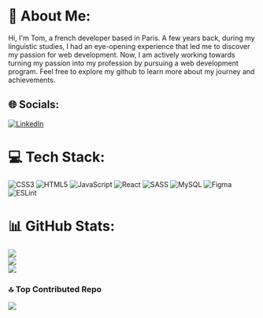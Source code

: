 # 💫 About Me:
Hi, I'm Tom,  a french developer based in Paris. A few years back, during my linguistic studies, I had an eye-opening experience that led me to discover my passion for web development. Now, I am actively working towards turning my passion into my profession by pursuing a web development program. Feel free to explore my github to learn more about my journey and achievements.


## 🌐 Socials:
[![LinkedIn](https://img.shields.io/badge/LinkedIn-%230077B5.svg?logo=linkedin&logoColor=white)](https://www.linkedin.com/in/tom-lelaurain/) 

# 💻 Tech Stack:
![CSS3](https://img.shields.io/badge/css3-%231572B6.svg?style=flat&logo=css3&logoColor=white) ![HTML5](https://img.shields.io/badge/html5-%23E34F26.svg?style=flat&logo=html5&logoColor=white) ![JavaScript](https://img.shields.io/badge/javascript-%23323330.svg?style=flat&logo=javascript&logoColor=%23F7DF1E) ![React](https://img.shields.io/badge/react-%2320232a.svg?style=flat&logo=react&logoColor=%2361DAFB) ![SASS](https://img.shields.io/badge/SASS-hotpink.svg?style=flat&logo=SASS&logoColor=white) ![MySQL](https://img.shields.io/badge/mysql-%2300f.svg?style=flat&logo=mysql&logoColor=white) 	![Figma](https://img.shields.io/badge/figma-%23F24E1E.svg?style=flat&logo=figma&logoColor=white) ![ESLint](https://img.shields.io/badge/ESLint-4B3263?style=flat&logo=eslint&logoColor=white)
# 📊 GitHub Stats:
![](https://github-readme-stats.vercel.app/api?username=T0MLE&theme=dracula&hide_border=false&include_all_commits=true&count_private=true)<br/>
![](https://github-readme-streak-stats.herokuapp.com/?user=T0MLE&theme=dracula&hide_border=false)<br/>
![](https://github-readme-stats.vercel.app/api/top-langs/?username=T0MLE&theme=dracula&hide_border=false&include_all_commits=true&count_private=true&layout=compact)

### 🔝 Top Contributed Repo
![](https://github-contributor-stats.vercel.app/api?username=T0MLE&limit=5&theme=dracula&combine_all_yearly_contributions=true)
